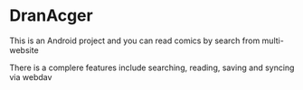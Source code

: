 # DranAcger

This is an Android project and you can read comics by search from multi-website

There is a complere features include searching, reading, saving and syncing via webdav
